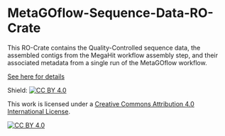 # MetaGOflow-Sequence-Data-RO-Crate
This RO-Crate contains the Quality-Controlled sequence data, the assembled contigs from the MegaHit workflow assembly step, and their associated metadata from a single run of the MetaGOflow workflow.

[See here for details](https://docs.google.com/document/d/1NPkpZO9JF6rTwf4ZpnaWMBLEFiKN4mbYxX5YSNTuQY8/edit#)


Shield: [![CC BY 4.0][cc-by-shield]][cc-by]

This work is licensed under a
[Creative Commons Attribution 4.0 International License][cc-by].

[![CC BY 4.0][cc-by-image]][cc-by]

[cc-by]: http://creativecommons.org/licenses/by/4.0/
[cc-by-image]: https://i.creativecommons.org/l/by/4.0/88x31.png
[cc-by-shield]: https://img.shields.io/badge/License-CC%20BY%204.0-lightgrey.svg
